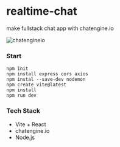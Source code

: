 # realtime-chat
make fullstack chat app with chatengine.io

![chatengineio](https://github.com/brightmze26/realtime_chat_app/assets/159750775/07484c6e-b65e-4189-b519-e0a48122e046)

### Start 

```
npm init
npm install express cors axios
npm instal --save-dev nodemon
npm create vite@latest
npm install
npm run dev

```

### Tech Stack

- Vite + React 
- chatengine.io
- Node.js
